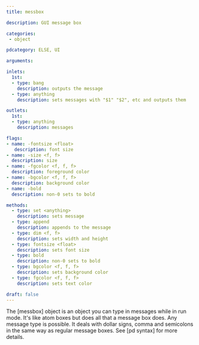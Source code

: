 ```yaml
---
title: messbox

description: GUI message box

categories:
 - object

pdcategory: ELSE, UI

arguments:

inlets:
  1st:
  - type: bang
    description: outputs the message
  - type: anything
    description: sets messages with "$1" "$2", etc and outputs them

outlets: 
  1st:
  - type: anything
    description: messages

flags:
- name: -fontsize <float>
   description: font size
- name: -size <f, f>
  description: size
- name: -fgcolor <f, f, f>
  description: foreground color
- name: -bgcolor <f, f, f>
  description: background color
- name: -bold
  description: non-0 sets to bold

methods:
  - type: set <anything>
    description: sets message
  - type: append
    description: appends to the message
  - type: dim <f, f>
    description: sets width and height
  - type: fontsize <float>
    description: sets font size
  - type: bold
    description: non-0 sets to bold
  - type: bgcolor <f, f, f>
    description: sets background color
  - type: fgcolor <f, f, f>
    description: sets text color

draft: false
---
```


The [messbox] object is an object you can type in messages while in run mode. It's like atom boxes but does all that a message box does. Any message type is possible. It deals with dollar signs, comma and semicolons in the same way as regular message boxes. See [pd syntax] for more details.
